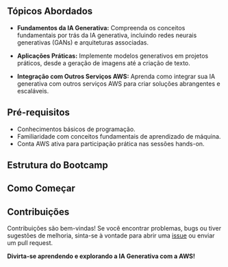 ## Tópicos Abordados

- **Fundamentos da IA Generativa:** Compreenda os conceitos fundamentais por trás da IA generativa, incluindo redes neurais generativas (GANs) e arquiteturas associadas.

- **Aplicações Práticas:** Implemente modelos generativos em projetos práticos, desde a geração de imagens até a criação de texto.

- **Integração com Outros Serviços AWS:** Aprenda como integrar sua IA generativa com outros serviços AWS para criar soluções abrangentes e escaláveis.

## Pré-requisitos

- Conhecimentos básicos de programação.
- Familiaridade com conceitos fundamentais de aprendizado de máquina.
- Conta AWS ativa para participação prática nas sessões hands-on.

## Estrutura do Bootcamp



## Como Começar



## Contribuições

Contribuições são bem-vindas! Se você encontrar problemas, bugs ou tiver sugestões de melhoria, sinta-se à vontade para abrir uma [issue](LINK_PARA_ISSUES) ou enviar um pull request.

**Divirta-se aprendendo e explorando a IA Generativa com a AWS!**